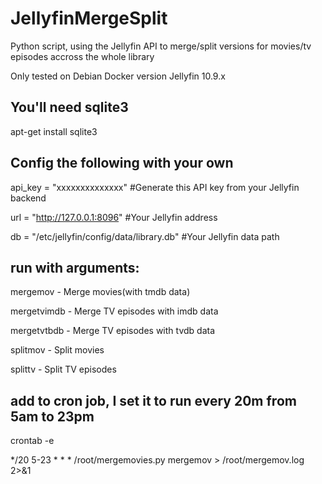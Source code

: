 # JellyfinMergeSplit

Python script, using the Jellyfin API to merge/split versions for movies/tv episodes accross the whole library

Only tested on Debian Docker version Jellyfin 10.9.x


## You'll need sqlite3

apt-get install sqlite3



## Config the following with your own


api_key = "xxxxxxxxxxxxxx"  #Generate this API key from your Jellyfin backend

url = "http://127.0.0.1:8096"  #Your Jellyfin address

db = "/etc/jellyfin/config/data/library.db"  #Your Jellyfin data path

## run with arguments:
mergemov - Merge movies(with tmdb data)

mergetvimdb - Merge TV episodes with imdb data

mergetvtbdb - Merge TV episodes with tvdb data

splitmov - Split movies

splittv - Split TV episodes




## add to cron job, I set it to run every 20m from 5am to 23pm

crontab -e

*/20 5-23 * * * /root/mergemovies.py mergemov > /root/mergemov.log 2>&1
